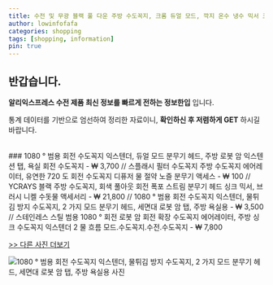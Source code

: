 ```yaml
---
title: 수전 및 무광 블랙 풀 다운 주방 수도꼭지, 크롬 듀얼 모드, 깍지 온수 냉수 믹서 크레인 탭, 황동 용수철 주방 싱크대 수도꼭지 
author: lowinfofafa
categories: shopping
tags: [shopping, information]
pin: true
---
```


## 반갑습니다. 

**알리익스프레스 수전 제품 최신 정보를 빠르게 전하는 정보한입** 입니다.

통계 데이터를 기반으로 엄선하여 정리한 자료이니, **확인하신 후 저렴하게 GET** 하시길 바랍니다.

<br >
### 1080 ° 범용 회전 수도꼭지 익스텐더, 듀얼 모드 분무기 헤드, 주방 로봇 암 익스텐션 탭, 욕실 회전 수도꼭지  - ₩ 3,700 // 스플래시 필터 수도꼭지 주방 수도꼭지 에어레이터, 유연한 720 도 회전 수도꼭지 디퓨저 물 절약 노즐 분무기 액세스  - ₩ 100 // YCRAYS 블랙 주방 수도꼭지, 회색 풀아웃 회전 폭포 스트림 분무기 헤드 싱크 믹서, 브러시 니켈 수돗물 액세서리  - ₩ 21,800 // 1080 ° 범용 회전 수도꼭지 익스텐더, 물튀김 방지 수도꼭지, 2 가지 모드 분무기 헤드, 세면대 로봇 암 탭, 주방 욕실용  - ₩ 3,500 // 스테인레스 스틸 범용 1080 ° 회전 로봇 암 회전 확장 수도꼭지 에어레이터, 주방 싱크 수도꼭지 익스텐더 2 물 흐름 모드.수도꼭지.수전.수도꼭지  - ₩ 7,800

[>> 다른 사진 더보기](https://alongwithus.com/수전-970)

![1080 ° 범용 회전 수도꼭지 익스텐더, 물튀김 방지 수도꼭지, 2 가지 모드 분무기 헤드, 세면대 로봇 암 탭, 주방 욕실용  사진](https://ae04.alicdn.com/kf/S9ea0bde577f04bdc88b911e943ee6fffL/1080-Universal-Rotation-Faucet-Extender-Splash-Proof-Water-Tap-2-Mode-Sprayer-Head-Washbasin-Robot-Arm.jpg)
                        